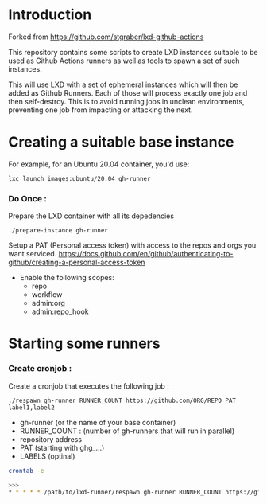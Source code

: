 # Introduction

Forked from https://github.com/stgraber/lxd-github-actions

This repository contains some scripts to create LXD instances suitable
to be used as Github Actions runners as well as tools to spawn a set of
such instances.

This will use LXD with a set of ephemeral instances which will then be
added as Github Runners. Each of those will process exactly one job and
then self-destroy. This is to avoid running jobs in unclean
environments, preventing one job from impacting or attacking the next.


# Creating a suitable base instance

For example, for an Ubuntu 20.04 container, you'd use:
```
lxc launch images:ubuntu/20.04 gh-runner
```

### Do Once : 

Prepare the LXD container with all its depedencies 
```
./prepare-instance gh-runner
```

Setup a PAT (Personal access token) with access to the repos and orgs you want serviced. 
https://docs.github.com/en/github/authenticating-to-github/creating-a-personal-access-token
- Enable the following scopes:
	- repo
	-  workflow
	-  admin:org
	-  admin:repo_hook

# Starting some runners

### Create cronjob : 

Create a cronjob that executes the following job :

```
./respawn gh-runner RUNNER_COUNT https://github.com/ORG/REPO PAT label1,label2
```

- gh-runner (or the name of your base container)
- RUNNER_COUNT : (number of gh-runners that will run in parallel)
- repository address
- PAT (starting with ghg_...)
- LABELS (optinal)

``` bash
crontab -e

>>>
* * * * * /path/to/lxd-runner/respawn gh-runner RUNNER_COUNT https://github.com/ORG/REPO PAT 
```
